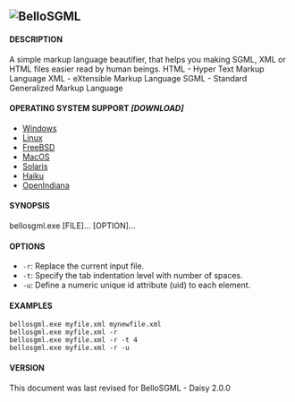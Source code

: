 ![BelloSGML](https://cdn.rawgit.com/FreeSource/BelloSGML/master/rc/bellosgml2.jpg)
---------

#### DESCRIPTION
A simple markup language beautifier, that helps you making SGML, XML or HTML files easier read by human beings.
HTML - Hyper Text Markup Language 
XML - eXtensible Markup Language
SGML - Standard Generalized Markup Language

#### OPERATING SYSTEM SUPPORT _[DOWNLOAD]_

- [Windows](https://github.com/FreeSource/BelloSGML/blob/master/build/windows/bin/bellosgml.exe?raw=true)
- [Linux](https://github.com/FreeSource/BelloSGML/blob/master/build/linux/bin/bellosgml.exe?raw=true)
- [FreeBSD](https://github.com/FreeSource/BelloSGML/blob/master/build/freebsd/bin/bellosgml.exe?raw=true)
- [MacOS](https://github.com/FreeSource/BelloSGML/blob/master/build/macos/bin/bellosgml.exe?raw=true)
- [Solaris](https://github.com/FreeSource/BelloSGML/blob/master/build/solaris/bin/bellosgml.exe?raw=true)
- [Haiku](https://github.com/FreeSource/BelloSGML/blob/master/build/haiku/bin/bellosgml.exe?raw=true)
- [OpenIndiana](https://github.com/FreeSource/BelloSGML/blob/master/build/openindiana/bin/bellosgml.exe?raw=true)

#### SYNOPSIS
bellosgml.exe [FILE]... [OPTION]...

#### OPTIONS

- ``-r``: Replace the current input file.
- ``-t``: Specify the tab indentation level with number of spaces.
- ``-u``: Define a numeric unique id attribute (uid) to each element.

#### EXAMPLES

````
bellosgml.exe myfile.xml mynewfile.xml
bellosgml.exe myfile.xml -r
bellosgml.exe myfile.xml -r -t 4
bellosgml.exe myfile.xml -r -u
````

#### VERSION

This document was last revised for BelloSGML - Daisy 2.0.0
